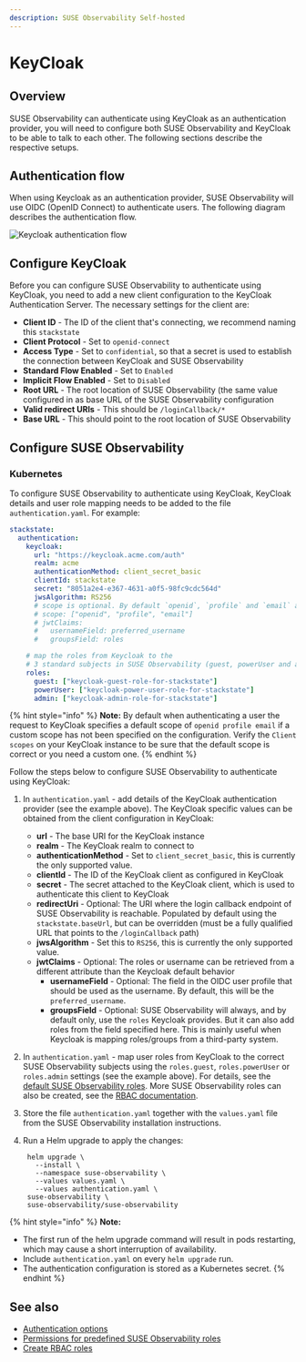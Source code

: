 ```yaml
---
description: SUSE Observability Self-hosted
---
```


# KeyCloak

## Overview

SUSE Observability can authenticate using KeyCloak as an authentication provider, you will need to configure both SUSE Observability and KeyCloak to be able to talk to each other. The following sections describe the respective setups.

## Authentication flow

When using Keycloak as an authentication provider, SUSE Observability will use OIDC (OpenID Connect) to authenticate users. The following diagram describes the authentication flow.

![Keycloak authentication flow](../../../.gitbook/assets/k8s/keycloak-flow.png)

## Configure KeyCloak

Before you can configure SUSE Observability to authenticate using KeyCloak, you need to add a new client configuration to the KeyCloak Authentication Server. The necessary settings for the client are:

* **Client ID** - The ID of the client that's connecting, we recommend naming this `stackstate`
* **Client Protocol** - Set to `openid-connect`
* **Access Type** - Set to `confidential`, so that a secret is used to establish the connection between KeyCloak and SUSE Observability
* **Standard Flow Enabled** - Set to `Enabled`
* **Implicit Flow Enabled** - Set to `Disabled`
* **Root URL** - The root location of SUSE Observability \(the same value configured in as base URL of the SUSE Observability configuration
* **Valid redirect URIs** - This should be `/loginCallback/*`
* **Base URL** - This should point to the root location of SUSE Observability

## Configure SUSE Observability

### Kubernetes

To configure SUSE Observability to authenticate using KeyCloak, KeyCloak details and user role mapping needs to be added to the file `authentication.yaml`. For example:

```yaml
stackstate:
  authentication:
    keycloak:
      url: "https://keycloak.acme.com/auth"
      realm: acme
      authenticationMethod: client_secret_basic
      clientId: stackstate
      secret: "8051a2e4-e367-4631-a0f5-98fc9cdc564d"
      jwsAlgorithm: RS256
      # scope is optional. By default `openid`, `profile` and `email` are requested
      # scope: ["openid", "profile", "email"] 
      # jwtClaims:
      #   usernameField: preferred_username
      #   groupsField: roles

    # map the roles from Keycloak to the
    # 3 standard subjects in SUSE Observability (guest, powerUser and admin)
    roles:
      guest: ["keycloak-guest-role-for-stackstate"]
      powerUser: ["keycloak-power-user-role-for-stackstate"]
      admin: ["keycloak-admin-role-for-stackstate"]
```

{% hint style="info" %}
**Note:**
By default when authenticating a user the request to KeyCloak specifies a default scope of `openid profile email` if a custom scope has not been specified on the configuration. Verify the `Client scopes` on your KeyCloak instance to be sure that the default scope is correct or you need a custom one.
{% endhint %}

Follow the steps below to configure SUSE Observability to authenticate using KeyCloak:

1. In `authentication.yaml` - add details of the KeyCloak authentication provider \(see the example above\). The KeyCloak specific values can be obtained from the client configuration in KeyCloak:
   * **url** - The base URI for the KeyCloak instance
   * **realm** - The KeyCloak realm to connect to
   * **authenticationMethod** - Set to `client_secret_basic`, this is currently the only supported value.
   * **clientId** - The ID of the KeyCloak client as configured in KeyCloak
   * **secret** - The secret attached to the KeyCloak client, which is used to authenticate this client to KeyCloak
   * **redirectUri** - Optional: The URI where the login callback endpoint of SUSE Observability is reachable. Populated by default using the `stackstate.baseUrl`, but can be overridden \(must be a fully qualified URL that points to the `/loginCallback` path\)
   * **jwsAlgorithm** - Set this to `RS256`, this is currently the only supported value.
   * **jwtClaims** - Optional: The roles or username can be retrieved from a different attribute than the Keycloak default behavior
     * **usernameField** - Optional: The field in the OIDC user profile that should be used as the username. By default, this will be the `preferred_username`.
     * **groupsField** - Optional: SUSE Observability will always, and by default only, use the `roles` Keycloak provides. But it can also add roles from the field specified here. This is mainly useful when Keycloak is mapping roles/groups from a third-party system.
2. In `authentication.yaml` - map user roles from KeyCloak to the correct SUSE Observability subjects using the `roles.guest`, `roles.powerUser` or `roles.admin` settings \(see the example above\). For details, see the [default SUSE Observability roles](../rbac/rbac_permissions.md#predefined-roles). More SUSE Observability roles can also be created, see the [RBAC documentation](../rbac/).
3. Store the file `authentication.yaml` together with the `values.yaml` file from the SUSE Observability installation instructions.
4. Run a Helm upgrade to apply the changes:

   ```text
    helm upgrade \
      --install \
      --namespace suse-observability \
      --values values.yaml \
      --values authentication.yaml \
    suse-observability \
    suse-observability/suse-observability
   ```

{% hint style="info" %}
**Note:**

* The first run of the helm upgrade command will result in pods restarting, which may cause a short interruption of availability.
* Include `authentication.yaml` on every `helm upgrade` run.
* The authentication configuration is stored as a Kubernetes secret.
{% endhint %}

## See also

* [Authentication options](authentication_options.md)
* [Permissions for predefined SUSE Observability roles](../rbac/rbac_permissions.md#predefined-roles)
* [Create RBAC roles](../rbac/rbac_roles.md)

